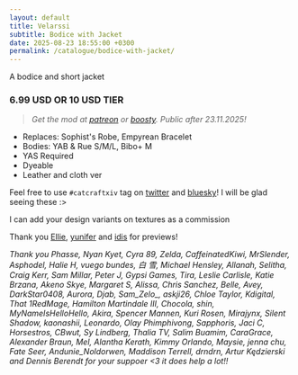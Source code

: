 ```yaml
---
layout: default
title: Velarssi
subtitle: Bodice with Jacket
date: 2025-08-23 18:55:00 +0300
permalink: /catalogue/bodice-with-jacket/
---
```


A bodice and short jacket

### 6.99 USD OR 10 USD TIER
> *Get the mod at [patreon] or [boosty]. Public after 23.11.2025!*

- Replaces: Sophist's Robe, Empyrean Bracelet
- Bodies: YAB & Rue S/M/L, Bibo+ M
- YAS Required
- Dyeable
- Leather and cloth ver

Feel free to use `#catcraftxiv` tag on [twitter] and [bluesky]! I will be glad seeing these :>

I can add your design variants on textures as a commission

Thank you [Ellie], [yunifer] and [idis] for previews! 

*Thank you Phasse, Nyan Kyet, Cyra 89, Zelda, CaffeinatedKiwi, MrSlender, Asphodel, Halie H, vuego bundes, 白 雪, Michael Hensley, Allanah, Selitha, Craig Kerr, Sam Millar, Peter J, Gypsi Games, Tira, Leslie Carlisle, Katie Brzana, Akeno Skye, Margaret S, Alissa, Chris Sanchez, Belle, Avey, DarkStar0408, Aurora, Djab, Sam_Zelo_, askji26, Chloe Taylor, Kdigital, That 1RedMage, Hamilton Martindale III, Chocola, shin, MyNameIsHelloHello, Akira, Spencer Mannen, Kuri Rosen, Mirajynx, Silent Shadow, kaonashii, Leonardo, Olay Phimphivong, Sapphoris, Jaci C, Horsestros, CBwut, Sy Lindberg, Thalia TV, Salim Buamim, CaraGrace, Alexander Braun, Mel, Alantha Kerath, Kimmy Orlando, Maysie, jenna chu, Fate Seer, Andunie_Noldorwen, Maddison Terrell, drndrn, Artur Kędzierski and Dennis Berendt for your suppoer <3 it does help a lot!!*

[//]: # (Comments & links:)

[//]: # (Download links:)
[patreon]: https://www.patreon.com/posts/velarssi-outfit-137174026?utm_medium=clipboard_copy&utm_source=copyLink&utm_campaign=postshare_creator&utm_content=join_link
[boosty]: https://boosty.to/miaumori/posts/0fc0fc2c-56f2-4ef0-9e35-b5cb19e97202?share=post_link
[heliosphere]: /

[//]: # (Additional previews:)
[NSFW previews]: /

[//]: # (Links that same for all releases)
[//]: # (Lovely people <3)
[idis]: https://x.com/idisxiv
[Azzi]: https://x.com/AzziXiko
[Adra]: https://x.com/yourfav_vierelf
[haruhi]: https://x.com/haruhixiv
[Saki]: https://x.com/PhotosmithSaki
[Ellie]: https://x.com/Ellieffxiv
[Lehlei]: https://x.com/lehlei_xiv
[soju]: https://x.com/sewerskinky
[yunifer]: https://x.com/yunixiv
[Freia]: https://x.com/ForeverFreia
[Passion]: https://x.com/passiondarling

[//]: # (Social profiles:)
[twitter]: https://x.com/hashtag/catcraftxiv
[bluesky]: https://bsky.app/hashtag/catcraftxiv